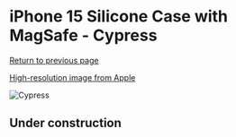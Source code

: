 # iPhone 15 Silicone Case with MagSafe - Cypress

[Return to previous page](/iphone_15)

[High-resolution image from Apple](https://store.storeimages.cdn-apple.com/8756/as-images.apple.com/is/MT0X3?wid=4500&hei=4500&fmt=png)

<div style="width: 512px"><img src="/almost_uncompressed/MT0X3.webp" alt="Cypress"></div>

## Under construction
